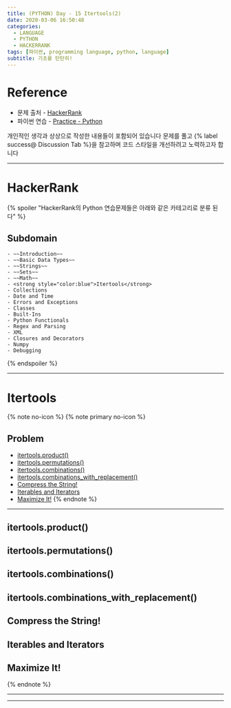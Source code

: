```yaml
---
title: (PYTHON) Day - 15 Itertools(2)
date: 2020-03-06 16:50:48
categories:
  - LANGUAGE
  - PYTHON
  - HACKERRANK
tags: [파이썬, programming language, python, language]
subtitle: 기초를 탄탄히!
---
```



# Reference

- 문제 출처 - [HackerRank](https://www.hackerrank.com/dashboard)
- 파이썬 연습 - [Practice - Python](https://www.hackerrank.com/domains/python?filters%5Bstatus%5D%5B%5D=unsolved&badge_type=python)

개인적인 생각과 상상으로 작성한 내용들이 포함되어 있습니다
문제를 풀고 {% label success@ Discussion Tab %}을 참고하며 코드 스타일을 개선하려고 노력하고자 합니다

------

# HackerRank

{% spoiler "HackerRank의 Python 연습문제들은 아래와 같은 카테고리로 분류 된다" %}
  ## Subdomain
    - ~~Introduction~~
    - ~~Basic Data Types~~
    - ~~Strings~~
    - ~~Sets~~
    - ~~Math~~
    - <strong style="color:blue">Itertools</strong>
    - Collections
    - Date and Time
    - Errors and Exceptions
    - Classes
    - Built-Ins
    - Python Functionals
    - Regex and Parsing
    - XML
    - Closures and Decorators
    - Numpy
    - Debugging
{% endspoiler %}

------

# Itertools

{% note no-icon %}
{% note primary no-icon %}
  ## Problem
  - [itertools.product()](#itertools-product)
  - [itertools.permutations()](#itertools-permutations)
  - [itertools.combinations()](#itertools-combinations)
  - [itertools.combinations_with_replacement()](#itertools-combinations-with-replacement)
  - [Compress the String!](#Compress-the-String)
  - [Iterables and Iterators](#Iterables-and-Iterators)
  - [Maximize It!](#Maximize-It)
{% endnote %}

---

## itertools.product()


## itertools.permutations()

## itertools.combinations()

## itertools.combinations_with_replacement()

## Compress the String!

## Iterables and Iterators

## Maximize It!



{% endnote %}

---
---
